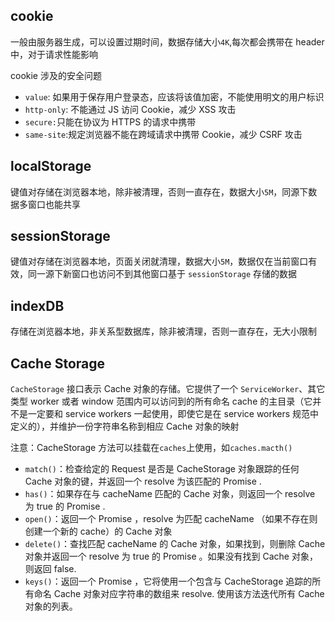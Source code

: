 ## cookie

一般由服务器生成，可以设置过期时间，数据存储大小`4K`,每次都会携带在 header 中，对于请求性能影响

cookie 涉及的安全问题

- `value`: 如果用于保存用户登录态，应该将该值加密，不能使用明文的用户标识
- `http-only`: 不能通过 JS 访问 Cookie，减少 XSS 攻击
- `secure:`只能在协议为 HTTPS 的请求中携带
- `same-site`:规定浏览器不能在跨域请求中携带 Cookie，减少 CSRF 攻击

## localStorage

键值对存储在浏览器本地，除非被清理，否则一直存在，数据大小`5M`，同源下数据多窗口也能共享

## sessionStorage

键值对存储在浏览器本地，页面关闭就清理，数据大小`5M`，数据仅在当前窗口有效，同一源下新窗口也访问不到其他窗口基于
`sessionStorage` 存储的数据

## indexDB

存储在浏览器本地，非关系型数据库，除非被清理，否则一直存在，无大小限制

## Cache Storage

`CacheStorage` 接口表示 Cache 对象的存储。它提供了一个 `ServiceWorker`、其它类型 worker 或者 window 范围内可以访问到的所有命名 cache 的主目录（它并不是一定要和 service workers 一起使用，即使它是在 service workers 规范中定义的），并维护一份字符串名称到相应 Cache 对象的映射

注意：CacheStorage 方法可以挂载在`caches`上使用，如`caches.macth()`

- `match()`：检查给定的 Request 是否是 CacheStorage 对象跟踪的任何 Cache 对象的键，并返回一个 resolve 为该匹配的 Promise .
- `has()`：如果存在与 cacheName 匹配的 Cache 对象，则返回一个 resolve 为 true 的 Promise .
- `open()`：返回一个 Promise ，resolve 为匹配 cacheName （如果不存在则创建一个新的 cache）的 Cache 对象
- `delete()`：查找匹配 cacheName 的 Cache 对象，如果找到，则删除 Cache 对象并返回一个 resolve 为 true 的 Promise 。如果没有找到
  Cache 对象，则返回 false.
- `keys()`：返回一个 Promise ，它将使用一个包含与 CacheStorage 追踪的所有命名 Cache 对象对应字符串的数组来 resolve. 使用该方法迭代所有 Cache 对象的列表。

